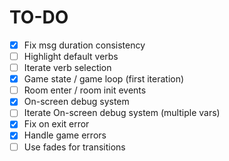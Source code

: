 # TO-DO

- [X] Fix msg duration consistency
- [ ] Highlight default verbs
- [ ] Iterate verb selection
- [X] Game state / game loop (first iteration)
- [ ] Room enter / room init events
- [X] On-screen debug system
- [ ] Iterate On-screen debug system (multiple vars)
- [X] Fix on exit error
- [X] Handle game errors
- [ ] Use fades for transitions

